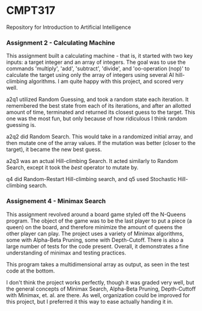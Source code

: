 # CMPT317
Repository for Introduction to Artificial Intelligence

### Assignment 2 - Calculating Machine
This assignment built a calculating machine - that is, it started with two
key inputs: a target integer and an array of integers. The goal was to use
the commands 'multiply', 'add', 'subtract', 'divide', and 'oo-operation (nop)'
to calculate the target using only the array of integers using several AI
hill-climbing algorithms. I am quite happy with this project, and scored
very well.

a2q1 utilized Random Guessing, and took a random state each iteration. It 
remembered the best state from each of its iterations, and after an allotted
amount of time, terminated and returned its closest guess to the target.
This one was the most fun, but only because of how ridiculous I think
random guessing is.

a2q2 did Random Search. This would take in a randomized initial array, and 
then mutate one of the array values. If the mutation was better (closer to
the target), it became the new best guess.

a2q3 was an actual Hill-climbing Search. It acted similarly to Random Search,
except it took the *best* operator to mutate by.

q4 did Random-Restart Hill-climbing search, and q5 used Stochastic Hill-
climbing search.


### Assignement 4 - Minimax Search
This assignment revolved around a board game styled off the N-Queens program. 
The object of the game was to be the last player to put a piece (a queen) on 
the board, and therefore minimize the amount of queens the other player can 
play. The project uses a variety of Minimax algorithms, some with Alpha-Beta 
Pruning, some with Depth-Cutoff. There is also a large number of tests for 
the code present. Overall, it demonstrates a fine understanding of minimax 
and testing practices.

This program takes a multidimensional array as output, as seen in the test
code at the bottom.

I don't think the project works perfectly, though it was graded very well, but the 
general concepts of Minimax Search, Alpha-Beta Pruning, Depth-Cuttoff with Minimax, 
et. al. are there. As well, organization could be improved for this project, but I
preferred it this way to ease actually handing it in.


